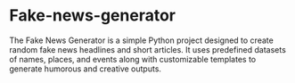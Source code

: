 # Fake-news-generator
The Fake News Generator is a simple Python project designed to create random fake news headlines and short articles. It uses predefined datasets of names, places, and events along with customizable templates to generate humorous and creative outputs.
